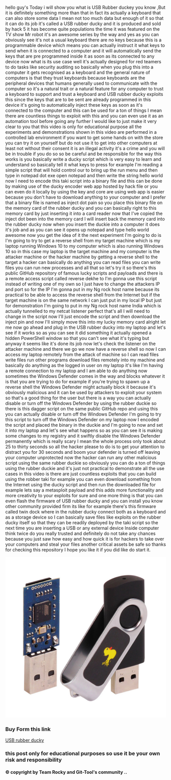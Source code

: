 hello guy's Today i will show you what is USB Rubber duckey you know ,But it is definitely something more than that in fact its actually a keyboard that can also store some data I mean not too much data but enough of it so that it can do its job it's called a USB rubber ducky and it is produced and sold by hack 5 it has become quite populations the time it was featured on the TV show Mr robot it's an awesome series by the way and yes as you can obviously see it's not a usual keyboard there are no keys because this is a programmable device which means you can actually instruct it what keys to send when it is connected to a computer and it will automatically send the keys that are pre programmed inside it as soon as its connected to any device now what is its use case well it's actually designed for red teamers to do tasks like security auditing so basically when you plug this into a computer it gets recognised as a keyboard and the general nature of computers is that they trust keyboards because keyboards are the peripheral devices that humans generally used to communicate with the computer so it's a natural trait or a natural feature for any computer to trust a keyboard to support and trust a keyboard and USB rubber ducky exploits this since the keys that are to be sent are already programmed in this device it's going to automatically inject these keys as soon as it's connected to the computer and this can be used for a ton of things I mean there are countless things to exploit with this and you can even use it as an automation tool before going any further I would like to just make it very clear to you that this video is only for educational purpose all the experiments and demonstrations shown in this video are performed in a controlled lab environment if you want to get some hands on with the store you can try it on yourself but do not use it to get into other computers at least not without their consent it is an illegal activity it's a crime and you will be in trouble if you do so so be careful and be responsible for the way this works is you basically write a ducky script which is very easy to learn and understand so basically tell it what keys to press for example I'm reading a simple script that will hold control our to bring up the run menu and then type in notepad dot exe open notepad and then write the string hello world now I need to encode this taki script into a binary file and this can be done by making use of the ducky encoder web app hosted by hack file or you can even do it locally by using the key and core are using web app is easier because you don't have to download anything to your computer and I prefer that a binary file is named as inject dot pain so you place this binary file on the memory card of the rubber ducky and you can basically right to this memory card by just inserting it into a card reader now that I've copied the inject dot been into the memory card I will insert back the memory card into the rubber ducky now when you insert the duckie into a computer it does it's job and as you can see it opens up notepad and type hello world awesome now you get the idea of it the next experiment I'm going to do is I'm going to try to get a reverse shell from my target machine which is my laptop running Windows 10 to my computer which is also running Windows 10 so in this case my laptop is the target machine and my computer is the attacker machine or the hacker machine by getting a reverse shell to the target a hacker can basically do anything you can read files you can write files you can run new processes and all that so let's try it so there's this public GitHub repository of famous lucky scripts and payloads and there is a remote access script called reverse dekhe to I'm gonna use this script instead of writing one of my own so I just have to change the attackers IP and port so for the IP I'm gonna put in my Ng rock host name because its practical to be able to access the reverse shell from the Internet but if the target machine is on the same network I can just put in my local IP but just for demonstration I'm going to put in my Ng rock host name India which is actually tunnelled to my netcat listener perfect that's all I will need to change in the script now I'll just encode the script and then download the inject pin and now I'll simply move this into my lucky memory card alright let me now go ahead and plug in the USB rubber ducky into my laptop and let's see if it works so as you can see it did something it actually opened a hidden PowerShell window so that you can't see what it's typing but anyway it seems like it's done its job now let's check the listener on the attacker machine and there we go we now have a reverse shell so now I can access my laptop remotely from the attack of machine so I can read files write files run other programs download files remotely into my machine and basically do anything as the logged in user on my laptop it's like I'm having a remote connection to my laptop and I am able to do anything now sometimes the Windows Defender comes in the way and blocks whatever it is that you are trying to do for example if you're trying to spawn up a reverse shell the Windows Defender might actually block it because it's obviously malicious and it can be used by attackers to exploit your system so that's a good thing for the user but there is a way you can actually disable or turn off the Windows Defender by using the rubber duckie so there is this dagger script on the same public GitHub repo and using this you can actually disable or turn off the Windows Defender I'm going to try this script to turn off the Windows Defender on my laptop now I encoded the script and placed the binary in the duckie and I'm going to now and set it into my laptop and let's see what happens so as you can see it is making some changes to my registry and it swiftly disable the Windows Defender permanently which is really scary I mean the whole process only took about 25 to thirty seconds so all the hacker please to do is to get your attention to distract you for 30 seconds and boom your defender is turned off leaving your computer unprotected now the hacker can run any other malicious script using the same rubber duckie so obviously you can do a ton of things using the rubber duckie and it's just not practical to demonstrate all the use cases in this video is there are just countless exploits that you can build using the robber taki for example you can even download something from the Internet using the ducky script and then run the downloaded file for example lets say a metasploit payload and this adds more functionality and more creativity to your exploits for sure and one more thing is that you can even flash the firmware of USB rubber ducky and you can install you know other community provided firm its like for example there's this firmware called twin dock where in the rubber ducky connect both as a keyboard and as a storage device so I can basically save files like exploits on the rubber ducky itself so that they can be readily deployed by the taki script so the next time you are inserting a USB or any external device Inside computer think twice do you really trusted and definitely do not take any chances because you just saw how easy and how quick it is for hackers to take over your computers and steal your files another critical assets be safe so thanks for checking this repository I hope you like it if you did like do start it.

<img src="duckey.jpg">

### Buy Form this link 
<a href="https://www.amazon.in/Hak5-Rubber-Ducky-Deluxe-Field/dp/B073VRKJ7P"> USB rubber ducky </a>

### this post only for educational purposes so use it be your own risk and responsibility
<h4> © copyright by Team Rocky and Git-Tool's community .. </h4>

